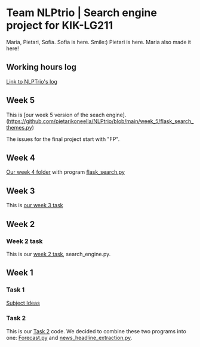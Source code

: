 # Team NLPtrio | Search engine project for KIK-LG211
Maria, Pietari, Sofia.
Sofia is here. Smile:)
Pietari is here.
Maria also made it here!

## Working hours log

[Link to NLPTrio's log](https://github.com/pietarikoneella/NLPtrio/wiki/Working-hours-log)


## Week 5

This is [our week 5 version of the seach engine].(https://github.com/pietarikoneella/NLPtrio/blob/main/week_5/flask_search_themes.py)

The issues for the final project start with "FP".

## Week 4

[Our week 4 folder](https://github.com/pietarikoneella/NLPtrio/tree/main/week_4) with program [flask_search.py](https://github.com/pietarikoneella/NLPtrio/blob/main/week_4/flask_search.py)

## Week 3

This is [our week 3 task](https://github.com/pietarikoneella/NLPtrio/blob/main/week_3/search_engine_week3.py)

## Week 2

### Week 2 task

This is our [week 2 task](https://github.com/pietarikoneella/NLPtrio/blob/main/week_2/search_engine.py), search_engine.py.

## Week 1

### Task 1

[Subject Ideas](https://github.com/pietarikoneella/NLPtrio/blob/main/week_1/Subject_ideas.html)

### Task 2

This is our [Task 2](https://github.com/pietarikoneella/NLPtrio/blob/main/week_1/info_service.py) code. We decided to combine these two programs into one: [Forecast.py](https://github.com/pietarikoneella/NLPtrio/blob/main/week_1/Forecast.py) and [news_headline_extraction.py](https://github.com/pietarikoneella/NLPtrio/blob/main/week_1/news_headline_extraction.py).

